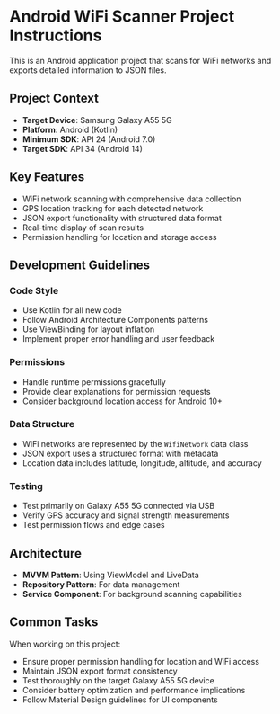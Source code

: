 <!-- Use this file to provide workspace-specific custom instructions to Copilot. For more details, visit https://code.visualstudio.com/docs/copilot/copilot-customization#_use-a-githubcopilotinstructionsmd-file -->

# Android WiFi Scanner Project Instructions

This is an Android application project that scans for WiFi networks and exports detailed information to JSON files.

## Project Context

- **Target Device**: Samsung Galaxy A55 5G
- **Platform**: Android (Kotlin)
- **Minimum SDK**: API 24 (Android 7.0)
- **Target SDK**: API 34 (Android 14)

## Key Features

- WiFi network scanning with comprehensive data collection
- GPS location tracking for each detected network
- JSON export functionality with structured data format
- Real-time display of scan results
- Permission handling for location and storage access

## Development Guidelines

### Code Style
- Use Kotlin for all new code
- Follow Android Architecture Components patterns
- Use ViewBinding for layout inflation
- Implement proper error handling and user feedback

### Permissions
- Handle runtime permissions gracefully
- Provide clear explanations for permission requests
- Consider background location access for Android 10+

### Data Structure
- WiFi networks are represented by the `WifiNetwork` data class
- JSON export uses a structured format with metadata
- Location data includes latitude, longitude, altitude, and accuracy

### Testing
- Test primarily on Galaxy A55 5G connected via USB
- Verify GPS accuracy and signal strength measurements
- Test permission flows and edge cases

## Architecture

- **MVVM Pattern**: Using ViewModel and LiveData
- **Repository Pattern**: For data management
- **Service Component**: For background scanning capabilities

## Common Tasks

When working on this project:
- Ensure proper permission handling for location and WiFi access
- Maintain JSON export format consistency
- Test thoroughly on the target Galaxy A55 5G device
- Consider battery optimization and performance implications
- Follow Material Design guidelines for UI components
